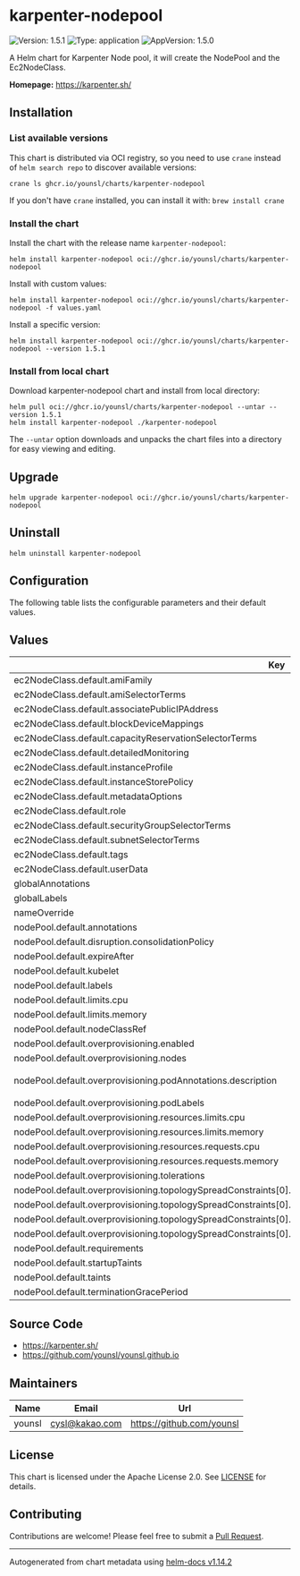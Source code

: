# karpenter-nodepool

![Version: 1.5.1](https://img.shields.io/badge/Version-1.5.1-informational?style=flat-square) ![Type: application](https://img.shields.io/badge/Type-application-informational?style=flat-square) ![AppVersion: 1.5.0](https://img.shields.io/badge/AppVersion-1.5.0-informational?style=flat-square)

A Helm chart for Karpenter Node pool, it will create the NodePool and the Ec2NodeClass.

**Homepage:** <https://karpenter.sh/>

## Installation

### List available versions

This chart is distributed via OCI registry, so you need to use `crane` instead of `helm search repo` to discover available versions:

```console
crane ls ghcr.io/younsl/charts/karpenter-nodepool
```

If you don't have `crane` installed, you can install it with: `brew install crane`

### Install the chart

Install the chart with the release name `karpenter-nodepool`:

```console
helm install karpenter-nodepool oci://ghcr.io/younsl/charts/karpenter-nodepool
```

Install with custom values:

```console
helm install karpenter-nodepool oci://ghcr.io/younsl/charts/karpenter-nodepool -f values.yaml
```

Install a specific version:

```console
helm install karpenter-nodepool oci://ghcr.io/younsl/charts/karpenter-nodepool --version 1.5.1
```

### Install from local chart

Download karpenter-nodepool chart and install from local directory:

```console
helm pull oci://ghcr.io/younsl/charts/karpenter-nodepool --untar --version 1.5.1
helm install karpenter-nodepool ./karpenter-nodepool
```

The `--untar` option downloads and unpacks the chart files into a directory for easy viewing and editing.

## Upgrade

```console
helm upgrade karpenter-nodepool oci://ghcr.io/younsl/charts/karpenter-nodepool
```

## Uninstall

```console
helm uninstall karpenter-nodepool
```

## Configuration

The following table lists the configurable parameters and their default values.

## Values

| Key | Type | Default | Description |
|-----|------|---------|-------------|
| ec2NodeClass.default.amiFamily | string | `"AL2"` |  |
| ec2NodeClass.default.amiSelectorTerms | list | `[]` |  |
| ec2NodeClass.default.associatePublicIPAddress | bool | `false` |  |
| ec2NodeClass.default.blockDeviceMappings | list | `[]` |  |
| ec2NodeClass.default.capacityReservationSelectorTerms | list | `[]` |  |
| ec2NodeClass.default.detailedMonitoring | bool | `false` |  |
| ec2NodeClass.default.instanceProfile | string | `""` |  |
| ec2NodeClass.default.instanceStorePolicy | string | `nil` |  |
| ec2NodeClass.default.metadataOptions | object | `{}` |  |
| ec2NodeClass.default.role | string | `""` |  |
| ec2NodeClass.default.securityGroupSelectorTerms | list | `[]` |  |
| ec2NodeClass.default.subnetSelectorTerms | list | `[]` |  |
| ec2NodeClass.default.tags | object | `{}` |  |
| ec2NodeClass.default.userData | string | `""` |  |
| globalAnnotations | object | `{}` |  |
| globalLabels | object | `{}` |  |
| nameOverride | string | `""` |  |
| nodePool.default.annotations | object | `{}` |  |
| nodePool.default.disruption.consolidationPolicy | string | `"WhenUnderutilized"` |  |
| nodePool.default.expireAfter | string | `"720h"` |  |
| nodePool.default.kubelet | object | `{}` |  |
| nodePool.default.labels | object | `{}` |  |
| nodePool.default.limits.cpu | int | `1000` |  |
| nodePool.default.limits.memory | string | `"1000Gi"` |  |
| nodePool.default.nodeClassRef | object | `{}` |  |
| nodePool.default.overprovisioning.enabled | bool | `false` |  |
| nodePool.default.overprovisioning.nodes | int | `1` |  |
| nodePool.default.overprovisioning.podAnnotations.description | string | `"Overprovisioning pod for maintaining spare capacity"` |  |
| nodePool.default.overprovisioning.podLabels | object | `{}` |  |
| nodePool.default.overprovisioning.resources.limits.cpu | string | `"3500m"` |  |
| nodePool.default.overprovisioning.resources.limits.memory | string | `"7000Mi"` |  |
| nodePool.default.overprovisioning.resources.requests.cpu | string | `"3500m"` |  |
| nodePool.default.overprovisioning.resources.requests.memory | string | `"7000Mi"` |  |
| nodePool.default.overprovisioning.tolerations | list | `[]` |  |
| nodePool.default.overprovisioning.topologySpreadConstraints[0].labelSelector.matchLabels."app.kubernetes.io/component" | string | `"overprovisioning"` |  |
| nodePool.default.overprovisioning.topologySpreadConstraints[0].maxSkew | int | `1` |  |
| nodePool.default.overprovisioning.topologySpreadConstraints[0].topologyKey | string | `"kubernetes.io/hostname"` |  |
| nodePool.default.overprovisioning.topologySpreadConstraints[0].whenUnsatisfiable | string | `"DoNotSchedule"` |  |
| nodePool.default.requirements | list | `[]` |  |
| nodePool.default.startupTaints | list | `[]` |  |
| nodePool.default.taints | list | `[]` |  |
| nodePool.default.terminationGracePeriod | string | `nil` |  |

## Source Code

* <https://karpenter.sh/>
* <https://github.com/younsl/younsl.github.io>

## Maintainers

| Name | Email | Url |
| ---- | ------ | --- |
| younsl | <cysl@kakao.com> | <https://github.com/younsl> |

## License

This chart is licensed under the Apache License 2.0. See [LICENSE](https://github.com/younsl/younsl.github.io/blob/main/LICENSE) for details.

## Contributing

Contributions are welcome! Please feel free to submit a [Pull Request](https://github.com/younsl/younsl.github.io/pulls).

----------------------------------------------
Autogenerated from chart metadata using [helm-docs v1.14.2](https://github.com/norwoodj/helm-docs/releases/v1.14.2)
